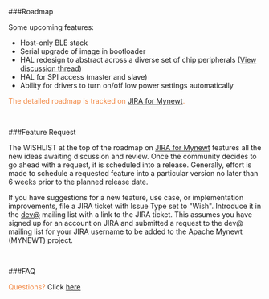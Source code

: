 ###Roadmap

Some upcoming features:

* Host-only BLE stack
* Serial upgrade of image in bootloader
* HAL redesign to abstract across a diverse set of chip peripherals ([View discussion thread](http://mail-archives.apache.org/mod_mbox/incubator-mynewt-dev/201606.mbox/%3C06CB0682-8F67-4C3F-93E4-6A20444487A1%40apache.org%3E))
* HAL for SPI access (master and slave)
* Ability for drivers to turn on/off low power settings automatically




<font color="#F2853F"> The detailed roadmap is tracked on [JIRA for Mynewt](https://issues.apache.org/jira/browse/MYNEWT/?selectedTab=com.atlassian.jira.jira-projects-plugin:roadmap-panel). </font>

<br>

###Feature Request

The WISHLIST at the top of the roadmap on [JIRA for Mynewt](https://issues.apache.org/jira/browse/MYNEWT/?selectedTab=com.atlassian.jira.jira-projects-plugin:roadmap-panel) features all the new ideas awaiting discussion and review. Once the community decides to go ahead with a request, it is scheduled into a release. Generally, effort is made to schedule a requested feature into a particular version no later than 6 weeks prior to the planned release date.

If you have suggestions for a new feature, use case, or implementation improvements, file a JIRA ticket with Issue Type set to "Wish". Introduce it in the [dev@](dev@mynewt.incubator.apache.org) mailing list with a link to the JIRA ticket. This assumes you have signed up for an account on JIRA and submitted a request to the dev@ mailing list for your JIRA username to be added to the Apache Mynewt (MYNEWT) project.

<br>

###FAQ

<font color="#F2853F"> Questions? </font> Click [here](/DOCSLINK/faq/answers)
